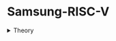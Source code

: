 # Samsung-RISC-V
<details>
<summary> Theory </summary>
<br>
task-1
![image 2025-01-06 161234](https://github.com/user-attachments/assets/6120aed0-03de-4ffb-8d21-47be8952cfcf)
![image 2025-01-06 231204](https://github.com/user-attachments/assets/557a2246-8cca-4d10-a51f-42c86ae17940)

